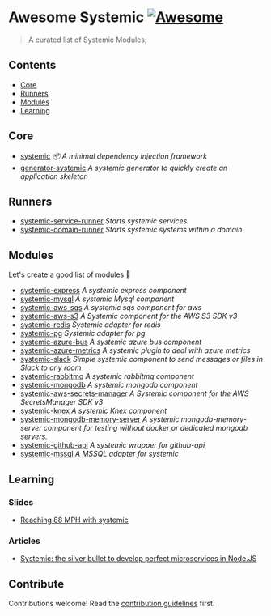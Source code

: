 # Awesome Systemic [![Awesome](https://awesome.re/badge.svg)](https://awesome.re)

> A curated list of Systemic Modules;


## Contents
- [Core](#core)
- [Runners](#runners)
- [Modules](#modules)
- [Learning](#learning)


## Core

- [systemic](https://github.com/onebeyond/systemic) _📦 A minimal dependency injection framework_
- [generator-systemic](https://www.npmjs.com/package/generator-systemic) _A systemic generator to quickly create an application skeleton_

## Runners

- [systemic-service-runner](https://github.com/onebeyond/systemic-service-runner) _Starts systemic services_
- [systemic-domain-runner](https://github.com/onebeyond/systemic-domain-runner) _Starts systemic systems within a domain_

## Modules

Let's create a good list of modules :muscle:

- [systemic-express](https://www.npmjs.com/package/systemic-express) _A systemic express component_
- [systemic-mysql](https://www.npmjs.com/package/systemic-mysql) _A systemic Mysql component_
- [systemic-aws-sqs](https://github.com/guidesmiths/systemic-aws-sqs) _A systemic sqs component for aws_
- [systemic-aws-s3](https://github.com/guidesmiths/systemic-aws-s3) _A Systemic component for the AWS S3 SDK v3_
- [systemic-redis](https://github.com/guidesmiths/systemic-redis) _Systemic adapter for redis_
- [systemic-pg](https://github.com/guidesmiths/systemic-pg) _Systemic adapter for pg_
- [systemic-azure-bus](npmjs.com/package/systemic-azure-bus) _A systemic azure bus component_
- [systemic-azure-metrics](https://github.com/onebeyond/systemic-azure-metrics) _A systemic plugin to deal with azure metrics_
- [systemic-slack](https://github.com/guidesmiths/systemic-slack) _Simple systemic component to send messages or files in Slack to any room_
- [systemic-rabbitmq](https://www.npmjs.com/package/systemic-rabbitmq) _A systemic rabbitmq component_
- [systemic-mongodb](https://github.com/onebeyond/systemic-mongodb) _A systemic mongodb component_
- [systemic-aws-secrets-manager](https://github.com/onebeyond/systemic-aws-secrets-manager) _A Systemic component for the AWS SecretsManager SDK v3_
- [systemic-knex](https://github.com/onebeyond/systemic-knex) _A systemic Knex component_
- [systemic-mongodb-memory-server](https://github.com/onebeyond/systemic-mongodb-memory-server) _A systemic mongodb-memory-server component for testing without docker or dedicated mongodb servers._
- [systemic-github-api](https://github.com/onebeyond/systemic-github-api) _A systemic wrapper for github-api_
- [systemic-mssql](https://github.com/onebeyond/systemic-mssql) _A MSSQL adapter for systemic_

## Learning

### Slides
- [Reaching 88 MPH with systemic](https://matteodipaolo.github.io/Reaching88MphWithSystemic/#/)
### Articles
- [Systemic: the silver bullet to develop perfect microservices in Node.JS](https://dev.to/guidesmiths/systemic-the-silver-bullet-to-develop-perfect-microservices-in-node-js-d84)
## Contribute

Contributions welcome! Read the [contribution guidelines](contributing.md) first.
